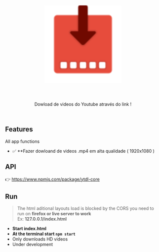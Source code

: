 <h1 align="center">
</br>
  <img src="./assets/img/icon.png" width="250">
</br>
</br>
</h1>
<p align="center">Dowload de videos do Youtube através do link !</p>
</br>

## Features
All app functions
- ✅ **Fazer dowloand de videos .mp4 em alta qualidade ( 1920x1080 )

## API
👉 https://www.npmjs.com/package/ytdl-core

## Run
> The html aditional layouts load is blocked by the CORS you need to run on **firefox or live server to work**  
> Ex: **127.0.0.1/index.html**
- **Start index.html**
- **At the terminal start `npm start`**
- Only downloads HD videos
- Under development
